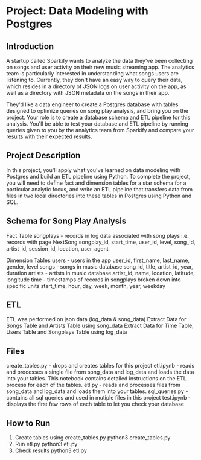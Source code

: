 # Project: Data Modeling with Postgres

## Introduction
A startup called Sparkify wants to analyze the data they've been collecting on songs and user activity on their new music streaming app. The analytics team is particularly interested in understanding what songs users are listening to. Currently, they don't have an easy way to query their data, which resides in a directory of JSON logs on user activity on the app, as well as a directory with JSON metadata on the songs in their app.

They'd like a data engineer to create a Postgres database with tables designed to optimize queries on song play analysis, and bring you on the project. Your role is to create a database schema and ETL pipeline for this analysis. You'll be able to test your database and ETL pipeline by running queries given to you by the analytics team from Sparkify and compare your results with their expected results.

## Project Description
In this project, you'll apply what you've learned on data modeling with Postgres and build an ETL pipeline using Python. To complete the project, you will need to define fact and dimension tables for a star schema for a particular analytic focus, and write an ETL pipeline that transfers data from files in two local directories into these tables in Postgres using Python and SQL.

## Schema for Song Play Analysis

Fact Table
songplays - records in log data associated with song plays i.e. records with page NextSong
songplay_id, start_time, user_id, level, song_id, artist_id, session_id, location, user_agent

Dimension Tables
users - users in the app
user_id, first_name, last_name, gender, level
songs - songs in music database
song_id, title, artist_id, year, duration
artists - artists in music database
artist_id, name, location, latitude, longitude
time - timestamps of records in songplays broken down into specific units
start_time, hour, day, week, month, year, weekday

## ETL
ETL was performed on json data (log_data & song_data)
Extract Data for Songs Table and Artists Table using song_data
Extract Data for Time Table, Users Table and Songplays Table using log_data

## Files
create_tables.py - drops and creates tables for this project
etl.ipynb - reads and processes a single file from song_data and log_data and loads the data into your tables. This notebook contains detailed instructions on the ETL process for each of the tables.
etl.py - reads and processes files from song_data and log_data and loads them into your tables.
sql_queries.py - contains all sql queries and used in mutiple files in this project
test.ipynb - displays the first few rows of each table to let you check your database

## How to Run
1. Create tables using create_tables.py
    python3 create_tables.py
2. Run etl.py
    python3 etl.py
3. Check results
    python3 etl.py